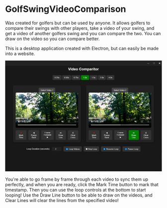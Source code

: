 # GolfSwingVideoComparison

Was created for golfers but can be used by anyone. It allows golfers to compare their swings with other players, take a video of your swing, and get a video of another golfers swing and you can compare the two. You can draw on the video so you can compare better.

This is a desktop application created with Electron, but can easily be made into a website.

![Alt text](./images/dashboard.png)

You're able to go frame by frame through each video to sync them up perfectly, and when you are ready, click the Mark Time button to mark that timestamp. Then you can use the loop controls at the bottom to start looping! Use the Draw Line button to be able to draw on the videos, and Clear Lines will clear the lines from the specified video!
